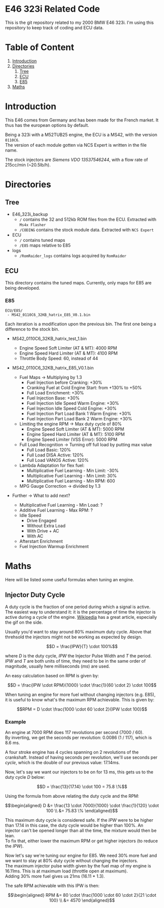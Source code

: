 # E46 323i Related Code

This is the git repository related to my 2000 BMW E46 323i.
I'm using this repository to keep track of coding and ECU data.

# Table of Content

1. [Introduction](#introduction)
2. [Directories](#directories)
   1. [Tree](#tree)
   2. [ECU](#ecu)
     1. [E85](#e85)
3. [Maths](#maths)

# Introduction

This E46 comes from Germany and has been made for the French market.
It thus has the european options by default.

Being a 323i with a M52TUB25 engine, the ECU is a MS42, with the version `0110C6`.  
The version of each module gotten via NCS Expert is written in the file name.

The stock injectors are _Siemens VDO 13537546244_, with a flow rate of 215cc/min (~20.5lb/h).

# Directories

## Tree

* E46_323i_backup
  * `/` contains the 32 and 512kb ROM files from the ECU. Extracted with 
    `Ms4x Flasher`
  * `/CODING` contains the stock module data. Extracted with `NCS Expert`
* ECU
  * `/` contains tuned maps
  * `/E85` maps relative to E85
* logs
  * `/RomRaider_logs` contains logs acquired by `RomRaider`

## ECU

This directory contains the tuned maps.
Currently, only maps for E85 are being developed.

### E85

```
ECU/E85/
 - MS42_0110C6_32KB_hatrix_E85_V0.1.bin
```

Each iteration is a modification upon the previous bin. The first one being
a difference to the stock bin.

* MS42_0110C6_32KB_hatrix_test_1.bin
  * Engine Speed Soft Limiter (AT & MT): 4000 RPM
  * Engine Speed Hard Limiter (AT & MT): 4100 RPM
  * Throttle Body Speed: 60, instead of 44
  
* MS42_0110C6_32KB_hatrix_E85_V0.1.bin
  * Fuel Maps -> Multiplying by 1.3
    * Fuel Injection before Cranking: +30%
    * Cranking Fuel at Cold Engine Start: from +130% to +50%
    * Full Load Enrichment: +30%
    * Fuel Injection Base: +30%
    * Fuel Injection Idle Speed Warm Engine: +30%
    * Fuel Injection Idle Speed Cold Engine: +30%
    * Fuel Injection Part Load Bank 1 Warm Engine: +30%
    * Fuel Injection Part Load Bank 2 Warm Engine: +30%
  * Limiting the engine RPM -> Max duty cycle of 80%
    * Engine Speed Soft Limiter (AT & MT): 5000 RPM
    * Engine Speed Hard Limiter (AT & MT): 5100 RPM
    * Engine Speed Limiter (VSS Error): 5000 RPM
  * Full Load Recognition -> Turning off full load by putting max value
    * Full Load Basic: 120%
    * Full Load DISA Active: 120%
    * Full Load VANOS Active: 120%
  * Lambda Adaptation for flex fuel:
    * Multiplicative Fuel Learning - Min Limit: -30%
    * Multiplicative Fuel Learning - Min Limit: 30%
    * Multiplicative Fuel Learning - Min RPM: 600
  * MPG Gauge Correction -> divided by 1.3
* Further -> What to add next?
  * Multiplicative Fuel Learning - Min Load: ?
  * Additive Fuel Learning - Max RPM: ?
  * Idle Speed
    * Drive Engaged
    * Without Extra Load
    * With Drive + AC
    * With AC
  * Afterstart Enrichment
  * Fuel Injection Warmup Enrichment
# Maths

Here will be listed some useful formulas when tuning an engine.

## Injector Duty Cycle

A duty cycle is the fraction of one period during which a signal is active.
The easiest way to understand it: it is the percentage of time the injector is
active during a cycle of the engine.
[Wikipedia](https://en.wikipedia.org/wiki/Duty_cycle) has a great article,
especially the gif on the side.  

Usually you'd want to stay around 80% maximum duty cycle. Above that threhsold
the injectors might not be working as expected by design.

$$D = \frac{IPW}{T} \cdot 100%$$

where $D$ is the duty cycle, $IPW$ the Injector Pulse Width and $T$ the period.
$IPW$ and $T$ are both units of time, they need to be in the same order of
magnitude, usually here milliseconds ($ms$) are used.

An easy calculation based on RPM is given by:

$$D = \frac{IPW \cdot RPM}{1000} \cdot \frac{1}{60 \cdot 2} \cdot 100$$

When tuning an engine for more fuel without changing injectors (e.g. E85), it is
useful to know what's the maximum RPM achievable. This is given by:

$$RPM = D \cdot \frac{1000 \cdot 60 \cdot 2}{IPW \cdot 100}$$


### Example 

An engine at 7000 RPM does 117 revolutions per second (7000 / 60).  
By inverting, we get the seconds per revolution: 0.0086 (1 / 117), which is
8.6 ms.

A four stroke engine has 4 cycles spanning on 2 revolutions of the crankshaft.
Instead of having seconds per revolution, we'll use seconds per _cycle_, which
is the double of our previous value: 17.14ms.

Now, let's say we want our injectors to be on for 13 ms, this gets us to the
duty cycle $D$ below:

$$D = \frac{13}{17.14} \cdot 100 = 75.8 \%$$

Using the formula from above relating the duty cycle and the RPM:

$$\begin{aligned}
  D &= \frac{13 \cdot 7000}{1000} \cdot \frac{1}{120} \cdot 100 \\
    &= 75.83 \%
\end{aligned}$$

This maximum duty cycle is considered safe. If the $IPW$ were to be higher than
$17.14$ in this case, the duty cycle would be higher than 100%. An injector
can't be opened longer than all the time, the mixture would then be lean.  
To fix that, either lower the maximum RPM or get higher injectors (to reduce
the $IPW$).

Now let's say we're tuning our engine for E85. We need 30% more fuel and we
want to stay at 80% duty cycle without changing the injectors.  
The maximum injector pulse width given by the fuel map of my engine is 16.11ms.
This is at maximum load (throttle open at maximum).  
Adding 30% more fuel gives us 21ms (16.11 * 1.3).

The safe RPM achievable with this IPW is then:

$$\begin{aligned}
RPM &= 80 \cdot \frac{1000 \cdot 60 \cdot 2}{21 \cdot 100} \\
    &= 4570
\end{aligned}$$
